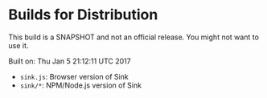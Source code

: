 # Builds for Distribution

This build is a SNAPSHOT and not an official release.  You might not want to use it.

Built on: Thu Jan  5 21:12:11 UTC 2017

* `sink.js`: Browser version of Sink
* `sink/*`: NPM/Node.js version of Sink
